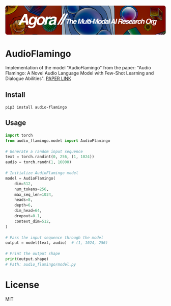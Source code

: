 [![Multi-Modality](agorabanner.png)](https://discord.gg/qUtxnK2NMf)

# AudioFlamingo
Implementation of the model "AudioFlamingo" from the paper: "Audio Flamingo: A Novel Audio Language Model with Few-Shot Learning and Dialogue Abilities". [PAPER LINK](https://arxiv.org/pdf/2402.01831.pdf)


## Install
`pip3 install audio-flamingo`

## Usage
```python
import torch
from audio_flamingo.model import AudioFlamingo

# Generate a random input sequence
text = torch.randint(0, 256, (1, 1024))
audio = torch.randn(1, 16000)

# Initialize AudioFlamingo model
model = AudioFlamingo(
    dim=512,
    num_tokens=256,
    max_seq_len=1024,
    heads=8,
    depth=6,
    dim_head=64,
    dropout=0.1,
    context_dim=512,
)

# Pass the input sequence through the model
output = model(text, audio)  # (1, 1024, 256)

# Print the output shape
print(output.shape)
# Path: audio_flamingo/model.py

```

# License
MIT

